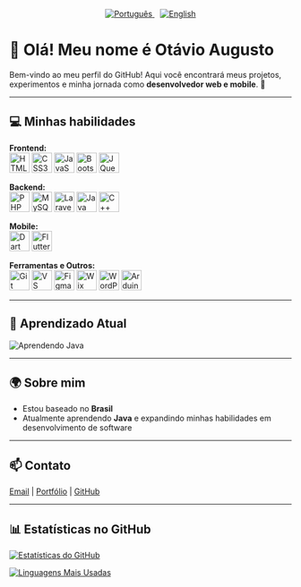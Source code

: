 <p align="center">
  <a href="README.md">
    <img src="https://img.shields.io/badge/Português-🇧🇷-blue?style=for-the-badge&logo=github" alt="Português" />
  </a>
  <a href="README-en.md" style="margin-left: 10px;">
    <img src="https://img.shields.io/badge/English-🇺🇸-blue?style=for-the-badge&logo=github" alt="English" />
  </a>
</p>

# 👋 Olá! Meu nome é Otávio Augusto

Bem-vindo ao meu perfil do GitHub! Aqui você encontrará meus projetos, experimentos e minha jornada como **desenvolvedor web e mobile**. 🚀  

---

## 💻 Minhas habilidades

**Frontend:**  
<a href="https://developer.mozilla.org/pt-BR/docs/Web/HTML" target="_blank"><img src="https://raw.githubusercontent.com/danielcranney/readme-generator/main/public/icons/skills/html5-colored.svg" alt="HTML5" width="36" height="36" /></a>
<a href="https://www.w3.org/TR/CSS/#css" target="_blank"><img src="https://raw.githubusercontent.com/danielcranney/readme-generator/main/public/icons/skills/css3-colored.svg" alt="CSS3" width="36" height="36" /></a>
<a href="https://developer.mozilla.org/pt-BR/docs/Web/JavaScript" target="_blank"><img src="https://raw.githubusercontent.com/danielcranney/readme-generator/main/public/icons/skills/javascript-colored.svg" alt="JavaScript" width="36" height="36" /></a>
<a href="https://getbootstrap.com/" target="_blank"><img src="https://raw.githubusercontent.com/danielcranney/readme-generator/main/public/icons/skills/bootstrap-colored.svg" alt="Bootstrap" width="36" height="36" /></a>
<a href="https://jquery.com/" target="_blank"><img src="https://raw.githubusercontent.com/danielcranney/readme-generator/main/public/icons/skills/jquery-colored.svg" alt="JQuery" width="36" height="36" /></a>

**Backend:**  
<a href="https://www.php.net/" target="_blank"><img src="https://raw.githubusercontent.com/danielcranney/readme-generator/main/public/icons/skills/php-colored.svg" alt="PHP" width="36" height="36" /></a>
<a href="https://www.mysql.com/" target="_blank"><img src="https://raw.githubusercontent.com/danielcranney/readme-generator/main/public/icons/skills/mysql-colored.svg" alt="MySQL" width="36" height="36" /></a>
<a href="https://laravel.com/" target="_blank"><img src="https://raw.githubusercontent.com/danielcranney/readme-generator/main/public/icons/skills/laravel-colored.svg" alt="Laravel" width="36" height="36" /></a>
<a href="https://www.oracle.com/java/" target="_blank"><img src="https://raw.githubusercontent.com/danielcranney/readme-generator/main/public/icons/skills/java-colored.svg" alt="Java" width="36" height="36" /></a>
<a href="https://docs.microsoft.com/pt-br/cpp/" target="_blank"><img src="https://raw.githubusercontent.com/danielcranney/readme-generator/main/public/icons/skills/cplusplus-colored.svg" alt="C++" width="36" height="36" /></a>

**Mobile:**  
<a href="https://dart.dev/" target="_blank"><img src="https://raw.githubusercontent.com/danielcranney/readme-generator/main/public/icons/skills/dart-colored.svg" alt="Dart" width="36" height="36" /></a>
<a href="https://flutter.dev/" target="_blank"><img src="https://raw.githubusercontent.com/danielcranney/readme-generator/main/public/icons/skills/flutter-colored.svg" alt="Flutter" width="36" height="36" /></a>

**Ferramentas e Outros:**  
<a href="https://git-scm.com/" target="_blank"><img src="https://raw.githubusercontent.com/danielcranney/readme-generator/main/public/icons/skills/git-colored.svg" alt="Git" width="36" height="36" /></a>
<a href="https://code.visualstudio.com/" target="_blank"><img src="https://raw.githubusercontent.com/danielcranney/readme-generator/main/public/icons/skills/visualstudiocode-colored.svg" alt="VS Code" width="36" height="36" /></a>
<a href="https://www.figma.com/" target="_blank"><img src="https://raw.githubusercontent.com/danielcranney/readme-generator/main/public/icons/skills/figma-colored.svg" alt="Figma" width="36" height="36" /></a>
<a href="https://wix.com" target="_blank"><img src="https://raw.githubusercontent.com/danielcranney/readme-generator/main/public/icons/skills/wix-colored.svg" alt="Wix" width="36" height="36" /></a>
<a href="https://wordpress.com" target="_blank"><img src="https://raw.githubusercontent.com/danielcranney/readme-generator/main/public/icons/skills/wordpress-colored.svg" alt="WordPress" width="36" height="36" /></a>
<a href="https://store.arduino.cc/" target="_blank"><img src="https://raw.githubusercontent.com/danielcranney/readme-generator/main/public/icons/skills/arduino-colored.svg" alt="Arduino" width="36" height="36" /></a>

---

## 🧠 Aprendizado Atual

![Aprendendo Java](https://img.shields.io/badge/Learning-Java-red?style=for-the-badge&logo=java&logoColor=white)

---

## 🌍 Sobre mim

- Estou baseado no **Brasil**  
- Atualmente aprendendo **Java** e expandindo minhas habilidades em desenvolvimento de software

---

## 📫 Contato

[Email](mailto:otavioaugusto_2007@outlook.com) | [Portfólio](https://docs.google.com/document/d/1602YQce06A7bWCIsVA54AE5k_2vHAqIB/edit?usp=drivesdk) | [GitHub](https://www.github.com/OtavioValeDev)  

---

## 📊 Estatísticas no GitHub

<a href="http://www.github.com/OtavioValeDev"><img src="https://github-readme-stats.vercel.app/api?username=OtavioValeDev&show_icons=true&count_private=true&title_color=3382ed&text_color=000000&icon_color=000000&bg_color=ffffff&hide_border=true" alt="Estatísticas do GitHub" /></a>

<a href="https://github.com/OtavioValeDev" align="left"><img src="https://github-readme-stats.vercel.app/api/top-langs/?username=OtavioValeDev&langs_count=10&title_color=3382ed&text_color=000000&icon_color=000000&bg_color=ffffff&hide_border=true&custom_title=Linguagens%20Mais%20Usadas" alt="Linguagens Mais Usadas" /></a>
